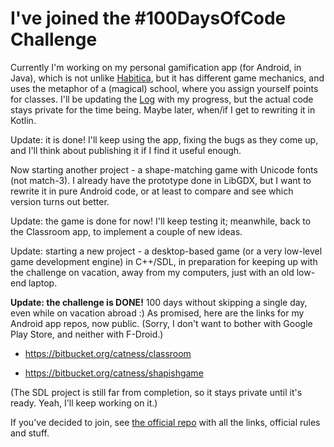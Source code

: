 # I've joined the #100DaysOfCode Challenge

Currently I'm working on my personal gamification app (for Android, in Java), which is not unlike [Habitica](https://habitica.com/), but it has different game mechanics, and uses the metaphor of a (magical) school, where you assign yourself points for classes. I'll be updating the [Log](log.md) with my progress, but the actual code stays private for the time being. Maybe later, when/if I get to rewriting it in Kotlin.

Update: it is done! I'll keep using the app, fixing the bugs as they come up, and I'll think about publishing it if I find it useful enough.

Now starting another project - a shape-matching game with Unicode fonts (not match-3). I already have the prototype done in LibGDX, but I want to rewrite it in pure Android code, or at least to compare and see which version turns out better.

Update: the game is done for now! I'll keep testing it; meanwhile, back to the Classroom app, to implement a couple of new ideas.

Update: starting a new project - a desktop-based game (or a very low-level game development engine) in C++/SDL, in preparation for keeping up with the challenge on vacation, away from my computers, just with an old low-end laptop.

**Update: the challenge is DONE!** 100 days without skipping a single day, even while on vacation abroad :) As promised, here are the links for my Android app repos, now public. (Sorry, I don't want to bother with Google Play Store, and neither with F-Droid.)

* https://bitbucket.org/catness/classroom

* https://bitbucket.org/catness/shapishgame

(The SDL project is still far from completion, so it stays private until it's ready. Yeah, I'll keep working on it.)

If you've decided to join, see [the official repo](https://github.com/kallaway/100-days-of-code) with all the links, official rules and stuff. 


